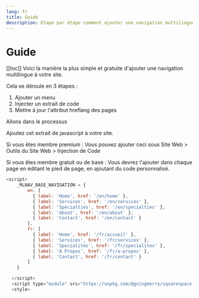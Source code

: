 ```yaml
---
lang: fr
title: Guide
description: Étape par étape comment ajouter une navigation multilingue à un site web Squarespace
---
```


# Guide

[[toc]]
Voici la manière la plus simple et gratuite d'ajouter une navigation multilingue à votre site.

Cela se déroule en 3 étapes :

1. Ajouter un menu
2. Injecter un extrait de code
3. Mettre à jour l'attribut hreflang des pages


Allons dans le processus

Ajoutez cet extrait de javascript à votre site.

Si vous êtes membre premium :
Vous pouvez ajouter ceci sous Site Web > Outils du Site Web > Injection de Code

Si vous êtes membre gratuit ou de base :
Vous devrez l'ajouter dans chaque page en éditant le pied de page, en ajoutant du code personnalisé.




```js
<script>
    _MLNAV_BASE_NAVIGATION = {
        en: [
          { label: 'Home', href: '/en/home' },
          { label: 'Services', href: '/en/services' },
          { label: 'Specialties', href: '/en/specialties' },
          { label: 'About', href: '/en/about' },
          { label: 'Contact', href: '/en/contact' }
        ],
        fr: [
          { label: 'Home', href: '/fr/accueil' },
          { label: 'Services', href: '/fr/services' },
          { label: 'Specialités', href: '/fr/specialites' },
          { label: 'A Propos', href: '/fr/a-propos' },
          { label: 'Contact', href: '/fr/contact' }
        ]
    }

  </script>
  <script type="module" src="https://unpkg.com/@goingmerry/squarespace-multilingual-navigation@1.0.3/dist/main.js"></script>
  <style>
```


